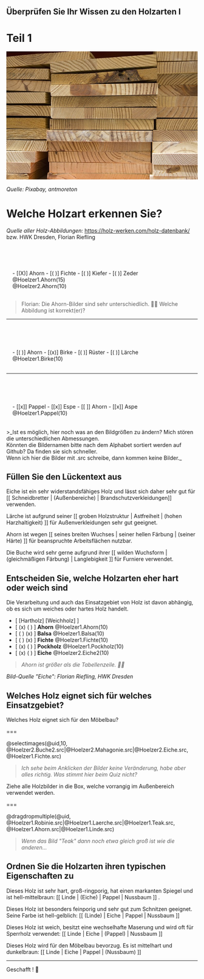 <!--
author:   Jan Franke; Volker Göhler; Hilke Domsch

email:    jan.franke@hwk-dresden.de; volker.goehler@informatik.tu-freiberg.de; hilke.domsch@gkz-ev.de
 
version:  0.0.3
 
language: de
 
narrator: Deutsch Female

edit: true
date: 2025-07-29
icon: https://raw.githubusercontent.com/Ifi-DiAgnostiK-Project/LiaScript-Courses/refs/heads/main/img/Logo_234px.png
logo: https://upload.wikimedia.org/wikipedia/commons/5/59/Dry_wood_texture.jpg
attribute: Title Image by Martin Vorel, CC BY-SA 4.0 <https://creativecommons.org/licenses/by-sa/4.0>, via Wikimedia Commons

comment:  Quiz zu Eigenschaften von Holz -- Teil 1

import: https://raw.githubusercontent.com/Ifi-DiAgnostiK-Project/LiaScript_DragAndDrop_Template/refs/heads/main/README.md
import: https://raw.githubusercontent.com/Ifi-DiAgnostiK-Project/Piktogramme/refs/heads/main/makros.md
import: https://raw.githubusercontent.com/Ifi-DiAgnostiK-Project/LiaScript_ImageQuiz/refs/heads/main/README.md
import: https://raw.githubusercontent.com/Ifi-DiAgnostiK-Project/Holzarten/refs/heads/main/makros.md

title: Holzarten I

tags: 
    - Tischler
    - Holzarten

@style
.image-container {
  width: 200px;
  height: 200px;
  border: 1px solid #ccc;
  display: flex;
  justify-content: center;
  align-items: center;
  overflow: hidden;
  background-color: #f8f8f8;
}

.image-container img {
  width: fit-content;
  height: fit-content;
  object-fit: cover;
  display: block;
}

.lia-table__data {
    overflow: hidden;
    padding: 0.5rem;
}

.flex-container {
    display: flex;
    flex-wrap: wrap; /* Allows the items to wrap as needed */
    align-items: stretch;
    gap: 20px; /* Adds both horizontal and vertical spacing between items */
}

.flex-child { 
    flex: 1;
    margin-right: 20px; /* Adds space between the columns */
}

@media (max-width: 600px) {
    .flex-child {
        flex: 100%; /* Makes the child divs take up the full width on slim devices */
        margin-right: 0; /* Removes the right margin */
    }
}
@end

-->
 
## Überprüfen Sie Ihr Wissen zu den Holzarten I

Teil 1
=======

![016_Holzstapel](https://raw.githubusercontent.com/Ifi-DiAgnostiK-Project/LiaScript-Courses/refs/heads/main/courses/img/bretter.jpg)

_Quelle: Pixabay, antmoreton_

# Welche Holzart erkennen Sie?

_Quelle aller Holz-Abbildungen:_ https://holz-werken.com/holz-datenbank/ bzw. HWK Dresden, Florian Riefling

<section class="flex-container" style="padding: 1rem;">
<div class="flex-child" style="padding-top:3rem; min-width:200px;">
<!-- data-randomize -->
- [(X)] Ahorn
- [( )] Fichte
- [( )] Kiefer
- [( )] Zeder
</div>
<div class="flex-child">
@Hoelzer1.Ahorn(15)

</div>
<div class="flex-child">
@Hoelzer2.Ahorn(10)
</div>
</section>

><!--style="color:red"-->Florian: Die Ahorn-Bilder sind sehr unterschiedlich. 🤷‍♀️ Welche Abbildung ist korrekt(er)?

-----------------------

<section class="flex-container" style="padding: 1rem;">
<div class="flex-child" style="padding-top:3rem;">
<!-- data-randomize -->
- [( )] Ahorn
- [(x)] Birke
- [( )] Rüster
- [( )] Lärche
</div>
<div class="flex-child">
@Hoelzer1.Birke(10)
</div>
</section>

------------------------------

<section class="flex-container" style="padding: 1rem;">
<div class="flex-child" style="padding-top:3rem;">
<!-- data-randomize -->
- [[x]] Pappel
- [[x]] Espe
- [[ ]] Ahorn
- [[x]] Aspe
</div>
<div class="flex-child">
@Hoelzer1.Pappel(10)
</div>
</section>

<br>
>_Ist es möglich, hier noch was an den Bildgrößen zu ändern? Mich stören die unterschiedlichen Abmessungen. <br> Könnten die Bildernamen bitte nach dem Alphabet sortiert werden auf Github? Da finden sie sich schneller. <br> Wenn ich hier die Bilder mit .src schreibe, dann kommen keine Bilder._




## Füllen Sie den Lückentext aus


<!--data-randomize -->
Eiche<!--style="font-weight: bolder;color: green"  --> ist ein sehr widerstandsfähiges Holz und lässt sich daher sehr gut für [[ Schneidbretter | (Außenbereiche) | Brandschutzverkleidungen]] verwenden. 

<!--data-randomize -->
Lärche<!--style="font-weight: bolder;color: green"  --> ist aufgrund seiner [[ groben Holzstruktur |   Astfreiheit   | (hohen Harzhaltigkeit) ]] für Außenverkleidungen sehr gut geeignet.

<!--data-randomize -->
Ahorn<!--style="font-weight: bolder;color: green"  -->  ist wegen  [[ seines breiten Wuchses |    seiner hellen Färbung   | (seiner Härte) ]] für beanspruchte Arbeitsflächen nutzbar.

<!--data-randomize -->
Die Buche<!--style="font-weight: bolder;color: green"  --> wird sehr gerne aufgrund ihrer [[ wilden Wuchsform |   (gleichmäßigen Färbung)  | Langlebigkeit ]] für Furniere verwendet.

## Entscheiden Sie, welche Holzarten eher hart oder weich sind

<!--style="font-size: large;"--> Die Verarbeitung und auch das Einsatzgebiet von Holz ist davon abhängig, ob es sich um weiches oder hartes Holz handelt.

<br>

<!-- data-randomize -->
- [  [Hartholz]     [Weichholz]  ]
- [    (x)             ( )       ] __Ahorn__ @Hoelzer1.Ahorn(10)
- [    ( )             (x)       ] __Balsa__ @Hoelzer1.Balsa(10)
- [    ( )             (x)       ] __Fichte__ @Hoelzer1.Fichte(10)
- [    (x)             ( )       ] __Pockholz__ @Hoelzer1.Pockholz(10)
- [    (x)             ( )       ] __Eiche__ @Hoelzer2.Eiche2(10)


>_Ahorn ist größer als die Tabellenzeile. 🤷‍♀️_


_Bild-Quelle "Eiche": Florian Riefling, HWK Dresden_


## Welches Holz eignet sich für welches Einsatzgebiet?

<!--style="color:green"-->Welches Holz eignet sich für den Möbelbau?
===

@selectimages(@uid,10, @Hoelzer2.Buche2.src|@Hoelzer2.Mahagonie.src|@Hoelzer2.Eiche.src, @Hoelzer1.Fichte.src)

>_Ich sehe beim Anklicken der Bilder keine Veränderung, habe aber alles richtig. Was stimmt hier beim Quiz nicht?_

<!--style="color:green"-->Ziehe alle Holzbilder in die Box, welche vorrangig im Außenbereich verwendet werden.
===

@dragdropmultiple(@uid, @Hoelzer1.Robinie.src|@Hoelzer1.Laerche.src|@Hoelzer1.Teak.src, @Hoelzer1.Ahorn.src|@Hoelzer1.Linde.src)
 

>_Wenn das Bild "Teak" dann noch etwa gleich groß ist wie die anderen..._

## Ordnen Sie die Holzarten ihren typischen Eigenschaften zu

<!--data-randomize -->
Dieses Holz ist sehr hart, groß-ringporig, hat einen markanten Spiegel und ist hell-mittelbraun: [[ Linde | (Eiche) | Pappel  | Nussbaum ]] . 

<!--data-randomize -->
Dieses Holz ist besonders feinporig und sehr gut zum Schnitzen geeignet. Seine Farbe ist hell-gelblich: [[ (Linde) |  Eiche  | Pappel  | Nussbaum ]] 

<!--data-randomize -->
Dieses Holz ist weich, besitzt eine wechselhafte Maserung und wird oft für Sperrholz verwendet: [[ Linde | Eiche | (Pappel)  | Nussbaum ]] 

<!--data-randomize -->
Dieses Holz wird für den Möbelbau bevorzug. Es ist mittelhart und dunkelbraun: [[ Linde | Eiche | Pappel  | (Nussbaum) ]] 

---

<!--style="color:green; font-weight: bolder;font-size:large"-->Geschafft ! 👏
